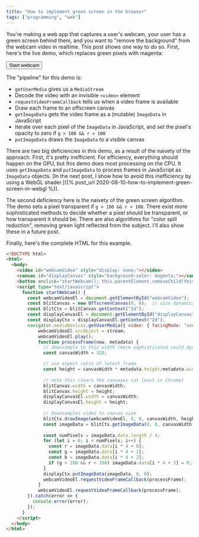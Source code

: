 ```yaml
---
title: "How to implement green screen in the browser"
tags: ["programming", "web"]
---
```


You're making a web app that captures a user's webcam, 
your user has a green screen behind them,
and you want to "remove the background" from the webcam video in realtime.
This post shows one way to do so.
First, here's the live demo,
which replaces green pixels with magenta:

<div>
  <video id="webcamVideo" style="display: none;"></video>
  <canvas id="displayCanvas" style="background-color: magenta;"></canvas>
  <button onclick="startWebcam(); this.parentElement.removeChild(this)">Start webcam</button>
</div>
<script type="text/javascript">
    function startWebcam() {
      const webcamVideoEl = document.getElementById("webcamVideo");
      const blitCanvas = new OffscreenCanvas(0, 0);  // size dynamically assigned per frame
      const blitCtx = blitCanvas.getContext("2d");
      const displayCanvasEl = document.getElementById("displayCanvas");
      const displayCtx = displayCanvasEl.getContext("2d");
      navigator.mediaDevices.getUserMedia({ video: { facingMode: "user" } }).then(stream => {
          webcamVideoEl.srcObject = stream;
          webcamVideoEl.play();
          function processFrame(now, metadata) {
            // downsample to this width (more sophisticated could dynamically choose size)
            const canvasWidth = 320;

            // use aspect ratio of latest frame
            const height = canvasWidth * metadata.height/metadata.width;

            // note this clears the canvases (at least in Chrome)
            blitCanvas.width = canvasWidth;
            blitCanvas.height = height;
            displayCanvasEl.width = canvasWidth;
            displayCanvasEl.height = height;

            // Downsamples video to canvas size
            blitCtx.drawImage(webcamVideoEl, 0, 0, canvasWidth, height);
            const imageData = blitCtx.getImageData(0, 0, canvasWidth, height);
            
            const numPixels = imageData.data.length / 4;
            for (let i = 0; i < numPixels; i++) {
              const r = imageData.data[i * 4 + 0];
              const g = imageData.data[i * 4 + 1];
              const b = imageData.data[i * 4 + 2];
              if (g > 100 && r < 100) imageData.data[i * 4 + 3] = 0;  // crude green screen
            }
            displayCtx.putImageData(imageData, 0, 0);
            webcamVideoEl.requestVideoFrameCallback(processFrame);
          }
          webcamVideoEl.requestVideoFrameCallback(processFrame);
      }).catch(error => {
        console.error(error);
      });
    }
</script>

The "pipeline" for this demo is:

* `getUserMedia` gives us a `MediaStream`
* Decode the video with an invisible `<video>` element
* `requestVideoFrameCallback` tells us when a video frame is available
* Draw each frame to an offscreen canvas
* `getImageData` gets the video frame as a (mutable) `ImageData` in JavaScript
* Iterate over each pixel of the `ImageData` in JavaScript,
  and set the pixel's opacity to zero if `g > 100 && r < 100`
* `putImageData` draws the `ImageData` to a visible canvas

There are two big deficiencies in this demo,
as a result of the naivety of the approach.
First, it's pretty inefficient.
For efficiency, everything should happen on the GPU,
but this demo does most processing on the CPU.
It uses `getImageData` and `putImageData` to process frames in JavaScript as `ImageData` objects.
[In the next post, I show how to avoid this inefficiency by using a WebGL shader.]({% post_url 2020-08-10-how-to-implement-green-screen-in-webgl %}).

The second deficiency here is the naivety of the green screen algorithm.
The demo sets a pixel transparent if `g > 100 && r < 100`.
There exist more sophisticated methods to decide whether a pixel should be transparent,
or how transparent it should be.
There are also algorithms for "color spill reduction", removing green light reflected from the subject.
I'll also show these in a future post.

Finally, here's the complete HTML for this example.

```html
<!DOCTYPE html>
<html>
  <body>
    <video id="webcamVideo" style="display: none;"></video>
    <canvas id="displayCanvas" style="background-color: magenta;"></canvas>
    <button onclick="startWebcam(); this.parentElement.removeChild(this)">Start webcam</button>
    <script type="text/javascript">
      function startWebcam() {
        const webcamVideoEl = document.getElementById("webcamVideo");
        const blitCanvas = new OffscreenCanvas(0, 0);  // size dynamically assigned per frame
        const blitCtx = blitCanvas.getContext("2d");
        const displayCanvasEl = document.getElementById("displayCanvas");
        const displayCtx = displayCanvasEl.getContext("2d");
        navigator.mediaDevices.getUserMedia({ video: { facingMode: "user" } }).then(stream => {
            webcamVideoEl.srcObject = stream;
            webcamVideoEl.play();
            function processFrame(now, metadata) {
              // downsample to this width (more sophisticated could dynamically choose size)
              const canvasWidth = 320;

              // use aspect ratio of latest frame
              const height = canvasWidth * metadata.height/metadata.width;
  
              // note this clears the canvases (at least in Chrome)
              blitCanvas.width = canvasWidth;
              blitCanvas.height = height;
              displayCanvasEl.width = canvasWidth;
              displayCanvasEl.height = height;
  
              // Downsamples video to canvas size
              blitCtx.drawImage(webcamVideoEl, 0, 0, canvasWidth, height);
              const imageData = blitCtx.getImageData(0, 0, canvasWidth, height);
              
              const numPixels = imageData.data.length / 4;
              for (let i = 0; i < numPixels; i++) {
                const r = imageData.data[i * 4 + 0];
                const g = imageData.data[i * 4 + 1];
                const b = imageData.data[i * 4 + 2];
                if (g > 100 && r < 100) imageData.data[i * 4 + 3] = 0;  // crude green screen
              }
              displayCtx.putImageData(imageData, 0, 0);
              webcamVideoEl.requestVideoFrameCallback(processFrame);
            }
            webcamVideoEl.requestVideoFrameCallback(processFrame);
        }).catch(error => {
          console.error(error);
        });
      }
    </script>
  </body>
</html>
```